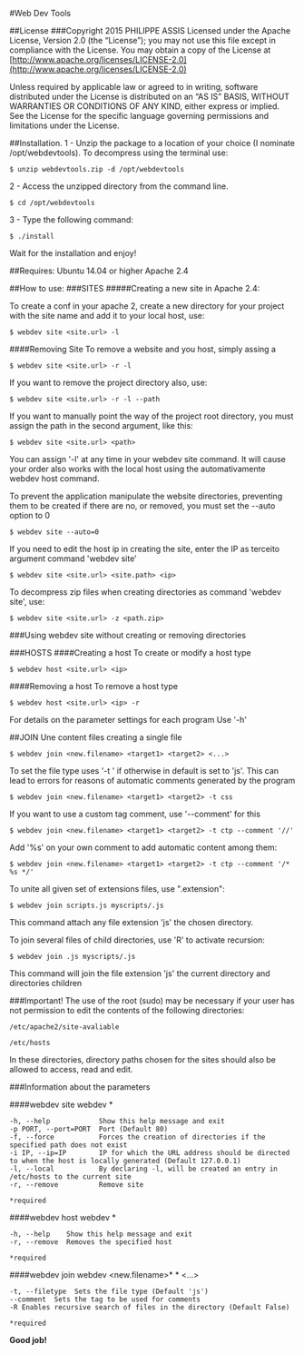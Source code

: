 #Web Dev Tools


##License
###Copyright 2015 PHILIPPE ASSIS
Licensed under the Apache License, Version 2.0 (the “License”); you may not use this file except in compliance with the License. You may obtain a copy of the License at [http://www.apache.org/licenses/LICENSE-2.0](http://www.apache.org/licenses/LICENSE-2.0)

Unless required by applicable law or agreed to in writing, software distributed under the License is distributed on an “AS IS” BASIS, WITHOUT WARRANTIES OR CONDITIONS OF ANY KIND, either express or implied. See the License for the specific language governing permissions and limitations under the License.
  
  
##Installation.
1 - Unzip the package to a location of your choice (I nominate /opt/webdevtools).
    To decompress using the terminal use:
    
    $ unzip webdevtools.zip -d /opt/webdevtools     

2 - Access the unzipped directory from the command line.
    
    $ cd /opt/webdevtools

3 - Type the following command:

    $ ./install

Wait for the installation and enjoy!

##Requires:
    Ubuntu 14.04 or higher
    Apache 2.4

##How to use:
###SITES
#####Creating a new site in Apache 2.4:

To create a conf in your apache 2, create a new directory for your project with the site name and add it to your local host, use:

    $ webdev site <site.url> -l

####Removing Site
To remove a website and you host, simply assing a
 
    $ webdev site <site.url> -r -l

If you want to remove the project directory also, use:

    $ webdev site <site.url> -r -l --path

If you want to manually point the way of the project root directory, you must assign the path in the second argument, like this:

    $ webdev site <site.url> <path>
    
You can assign '-l' at any time in your webdev site command. It will cause your order also works with the local host using the automativamente webdev host command.

To prevent the application manipulate the website directories, preventing them to be created if there are no, or removed, you must set the --auto option to 0

    $ webdev site --auto=0  
    
If you need to edit the host ip in creating the site, enter the IP as terceito argument command 'webdev site'

    $ webdev site <site.url> <site.path> <ip>
    
To decompress zip files when creating directories as command 'webdev site', use:

    $ webdev site <site.url> -z <path.zip>


###Using webdev site without creating or removing directories


###HOSTS
####Creating a host
To create or modify a host type

    $ webdev host <site.url> <ip>

####Removing a host
To remove a host type

    $ webdev host <site.url> <ip> -r

For details on the parameter settings for each program Use '-h'

##JOIN
Une content files creating a single file

    $ webdev join <new.filename> <target1> <target2> <...>
    
To set the file type uses '-t <filetype>' if otherwise in default is set to 'js'. This can lead to errors for reasons of automatic comments generated by the program

    $ webdev join <new.filename> <target1> <target2> -t css
    
If you want to use a custom tag comment, use '--comment' for this

    $ webdev join <new.filename> <target1> <target2> -t ctp --comment '//'
    
Add '%s' on your own comment to add automatic content among them:

    $ webdev join <new.filename> <target1> <target2> -t ctp --comment '/* %s */'
    
To unite all given set of extensions files, use ".extension":

    $ webdev join scripts.js myscripts/.js
    
This command attach any file extension 'js' the chosen directory.

To join several files of child directories, use 'R' to activate recursion:

    $ webdev join .js myscripts/.js

This command will join the file extension 'js' the current directory and directories children
        

###Important!
The use of the root (sudo) may be necessary if your user has not permission to edit the contents of the following directories:

    /etc/apache2/site-avaliable
    
    /etc/hosts

In these directories, directory paths chosen for the sites should also be allowed to access, read and edit.

###Information about the parameters

####webdev site
    webdev <Site Url>* <directory path>
    
    -h, --help            Show this help message and exit
    -p PORT, --port=PORT  Port (Default 80) 
    -f, --force           Forces the creation of directories if the specified path does not exist
    -i IP, --ip=IP        IP for which the URL address should be directed to when the host is locally generated (Default 127.0.0.1)
    -l, --local           By declaring -l, will be created an entry in /etc/hosts to the current site
    -r, --remove          Remove site
    
    *required

####webdev host
    webdev <Site Url>* <Ip>
    
    -h, --help    Show this help message and exit
    -r, --remove  Removes the specified host
    
    *required
    
####webdev join
    webdev <new.filename>* <target1>* <target2> <...>
    
    -t, --filetype  Sets the file type (Default 'js')
    --comment  Sets the tag to be used for comments
    -R Enables recursive search of files in the directory (Default False)
    
    *required



**Good job!**